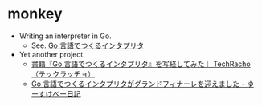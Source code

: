 # monkey

- Writing an interpreter in Go.
  - See. [Go 言語でつくるインタプリタ](https://www.amazon.co.jp/dp/4873118220)
- Yet another project.
  - [書籍『Go 言語でつくるインタプリタ』を写経してみた｜ TechRacho（テックラッチョ）](https://techracho.bpsinc.jp/hachi8833/2020_07_17/94101)
  - [Go 言語でつくるインタプリタがグランドフィナーレを迎えました \- ゆーすけべー日記](https://yusukebe.com/posts/2020/writing-an-interpreter-in-go/)
